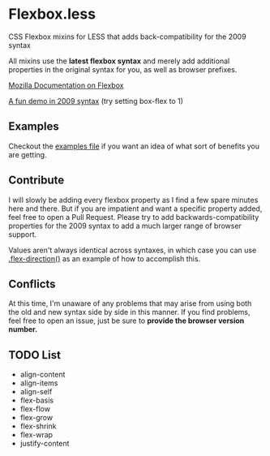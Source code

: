 Flexbox.less
============

CSS Flexbox mixins for LESS that adds back-compatibility for the 2009 syntax

All mixins use the **latest flexbox syntax** and merely add additional properties in the original syntax for you, 
as well as browser prefixes.

[Mozilla Documentation on Flexbox](https://developer.mozilla.org/en-US/docs/CSS/Using_CSS_flexible_boxes)

[A fun demo in 2009 syntax](http://flexiejs.com/playground/) (try setting box-flex to 1)

## Examples

Checkout the [examples file](EXAMPLES.md) if you want an idea of what sort of benefits you are getting.

## Contribute

I will slowly be adding every flexbox property as I find a few spare minutes here and there. But if you are impatient
and want a specific property added, feel free to open a Pull Request. Please try to add backwards-compatibility
properties for the 2009 syntax to add a much larger range of browser support.

Values aren't always identical across syntaxes, in which case you can use [.flex-direction()](https://github.com/ProLoser/Flexbox.less/blob/master/mixins.less#L31-L60)
as an example of how to accomplish this.

## Conflicts

At this time, I'm unaware of any problems that may arise from using both the old and new syntax side by side in this
manner. If you find problems, feel free to open an issue, just be sure to **provide the browser version number.**

## TODO List

* align-content
* align-items
* align-self
* flex-basis
* flex-flow
* flex-grow
* flex-shrink
* flex-wrap
* justify-content
